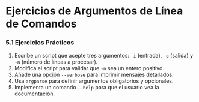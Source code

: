 # Ejercicios de Argumentos de Línea de Comandos

### **5.1 Ejercicios Prácticos**

1. Escribe un script que acepte tres argumentos: `-i` (entrada), `-o` (salida) y `-n` (número de líneas a procesar).
2. Modifica el script para validar que `-n` sea un entero positivo.
3. Añade una opción `--verbose` para imprimir mensajes detallados.
4. Usa `argparse` para definir argumentos obligatorios y opcionales.
5. Implementa un comando `--help` para que el usuario vea la documentación.